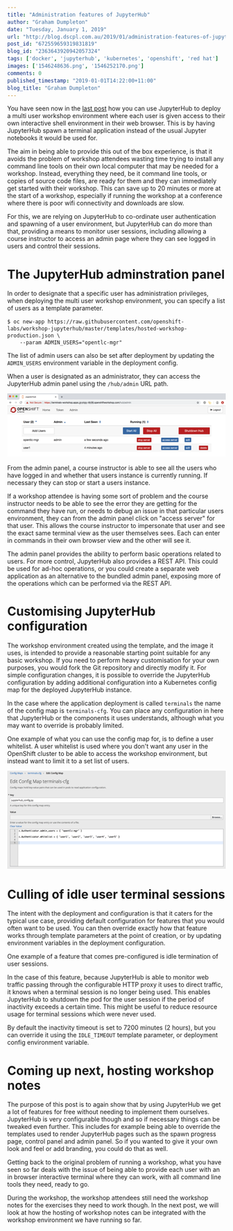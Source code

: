 ```yaml
---
title: "Administration features of JupyterHub"
author: "Graham Dumpleton"
date: "Tuesday, January 1, 2019"
url: "http://blog.dscpl.com.au/2019/01/administration-features-of-jupyterhub.html"
post_id: "672559659319831819"
blog_id: "2363643920942057324"
tags: ['docker', 'jupyterhub', 'kubernetes', 'openshift', 'red hat']
images: ['1546248636.png', '1546252170.png']
comments: 0
published_timestamp: "2019-01-01T14:22:00+11:00"
blog_title: "Graham Dumpleton"
---
```


You have seen now in the [last post](http://blog.dscpl.com.au/2018/12/deploying-multi-user-workshop.html) how you can use JupyterHub to deploy a multi user workshop environment where each user is given access to their own interactive shell environment in their web browser. This is by having JupyterHub spawn a terminal application instead of the usual Jupyter notebooks it would be used for.

The aim in being able to provide this out of the box experience, is that it avoids the problem of workshop attendees wasting time trying to install any command line tools on their own local computer that may be needed for a workshop. Instead, everything they need, be it command line tools, or copies of source code files, are ready for them and they can immediately get started with their workshop. This can save up to 20 minutes or more at the start of a workshop, especially if running the workshop at a conference where there is poor wifi connectivity and downloads are slow.

For this, we are relying on JupyterHub to co-ordinate user authentication and spawning of a user environment, but JupyterHub can do more than that, providing a means to monitor user sessions, including allowing a course instructor to access an admin page where they can see logged in users and control their sessions.

# The JupyterHub adminstration panel

In order to designate that a specific user has administration privileges, when deploying the multi user workshop environment, you can specify a list of users as a template parameter.
    
    
```
$ oc new-app https://raw.githubusercontent.com/openshift-labs/workshop-jupyterhub/master/templates/hosted-workshop-production.json \
    --param ADMIN_USERS="opentlc-mgr"
```
    
    

The list of admin users can also be set after deployment by updating the `ADMIN_USERS` environment variable in the deployment config.

When a user is designated as an administrator, they can access the JupyterHub admin panel using the `/hub/admin` URL path.

![img-alternative-text](1546248636.png)

From the admin panel, a course instructor is able to see all the users who have logged in and whether that users instance is currently running. If necessary they can stop or start a users instance.

If a workshop attendee is having some sort of problem and the course instructor needs to be able to see the error they are getting for the command they have run, or needs to debug an issue in that particular users environment, they can from the admin panel click on "access server" for that user. This allows the course instructor to impersonate that user and see the exact same terminal view as the user themselves sees. Each can enter in commands in their own browser view and the other will see it.

The admin panel provides the ability to perform basic operations related to users. For more control, JupyterHub also provides a REST API. This could be used for ad-hoc operations, or you could create a separate web application as an alternative to the bundled admin panel, exposing more of the operations which can be performed via the REST API.

# Customising JupyterHub configuration

The workshop environment created using the template, and the image it uses, is intended to provide a reasonable starting point suitable for any basic workshop. If you need to perform heavy customisation for your own purposes, you would fork the Git repository and directly modify it. For simple configuration changes, it is possible to override the JupyterHub configuration by adding additional configuration into a Kubernetes config map for the deployed JupyterHub instance.

In the case where the application deployment is called `terminals` the name of the config map is `terminals-cfg`. You can place any configuration in here that JupyterHub or the components it uses understands, although what you may want to override is probably limited.

One example of what you can use the config map for, is to define a user whitelist. A user whitelist is used where you don't want any user in the OpenShift cluster to be able to access the workshop environment, but instead want to limit it to a set list of users.

![img-alternative-text](1546252170.png)

# Culling of idle user terminal sessions

The intent with the deployment and configuration is that it caters for the typical use case, providing default configuration for features that you would often want to be used. You can then override exactly how that feature works through template parameters at the point of creation, or by updating environment variables in the deployment configuration.

One example of a feature that comes pre-configured is idle termination of user sessions.

In the case of this feature, because JupyterHub is able to monitor web traffic passing through the configurable HTTP proxy it uses to direct traffic, it knows when a terminal session is no longer being used. This enables JupyterHub to shutdown the pod for the user session if the period of inactivity exceeds a certain time. This might be useful to reduce resource usage for terminal sessions which were never used.

By default the inactivity timeout is set to 7200 minutes \(2 hours\), but you can override it using the `IDLE_TIMEOUT` template parameter, or deployment config environment variable.

# Coming up next, hosting workshop notes

The purpose of this post is to again show that by using JupyterHub we get a lot of features for free without needing to implement them ourselves. JupyterHub is very configurable though and so if necessary things can be tweaked even further. This includes for example being able to override the templates used to render JupyterHub pages such as the spawn progress page, control panel and admin panel. So if you wanted to give it your own look and feel or add branding, you could do that as well.

Getting back to the original problem of running a workshop, what you have seen so far deals with the issue of being able to provide each user with an in browser interactive terminal where they can work, with all command line tools they need, ready to go.

During the workshop, the workshop attendees still need the workshop notes for the exercises they need to work though. In the next post, we will look at how the hosting of workshop notes can be integrated with the workshop environment we have running so far.